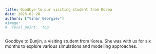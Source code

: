 ```yaml
---
title: Goodbye to our visiting student from Korea
date: 2025-02-28
authors: ["Vihar Georgiev"]
#image:
#  focal_point: 'top'
---
```

<!--more-->
Goodbye to Eunjin, a visiting student from Korea. She was with us for six months to explore various simulations and modelling approaches. 
